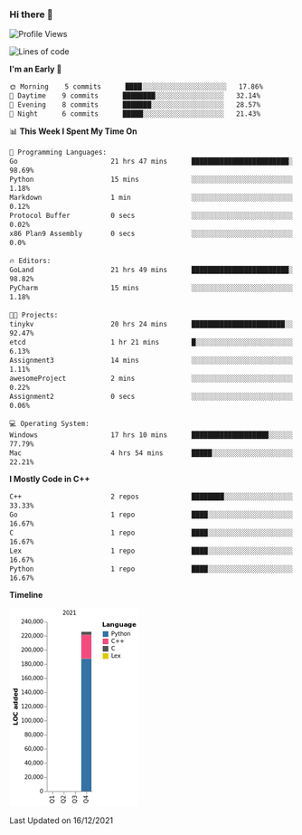 ### Hi there 👋

<!--START_SECTION:waka-->
![Profile Views](http://img.shields.io/badge/Profile%20Views-10-blue)

![Lines of code](https://img.shields.io/badge/From%20Hello%20World%20I%27ve%20Written-226%20Thousand%20lines%20of%20code-blue)

**I'm an Early 🐤** 

```text
🌞 Morning    5 commits      ████░░░░░░░░░░░░░░░░░░░░░   17.86% 
🌆 Daytime    9 commits      ████████░░░░░░░░░░░░░░░░░   32.14% 
🌃 Evening    8 commits      ███████░░░░░░░░░░░░░░░░░░   28.57% 
🌙 Night      6 commits      █████░░░░░░░░░░░░░░░░░░░░   21.43%

```


📊 **This Week I Spent My Time On** 

```text
💬 Programming Languages: 
Go                       21 hrs 47 mins      ████████████████████████░   98.69% 
Python                   15 mins             ░░░░░░░░░░░░░░░░░░░░░░░░░   1.18% 
Markdown                 1 min               ░░░░░░░░░░░░░░░░░░░░░░░░░   0.12% 
Protocol Buffer          0 secs              ░░░░░░░░░░░░░░░░░░░░░░░░░   0.02% 
x86 Plan9 Assembly       0 secs              ░░░░░░░░░░░░░░░░░░░░░░░░░   0.0%

🔥 Editors: 
GoLand                   21 hrs 49 mins      ████████████████████████░   98.82% 
PyCharm                  15 mins             ░░░░░░░░░░░░░░░░░░░░░░░░░   1.18%

🐱‍💻 Projects: 
tinykv                   20 hrs 24 mins      ███████████████████████░░   92.47% 
etcd                     1 hr 21 mins        █░░░░░░░░░░░░░░░░░░░░░░░░   6.13% 
Assignment3              14 mins             ░░░░░░░░░░░░░░░░░░░░░░░░░   1.11% 
awesomeProject           2 mins              ░░░░░░░░░░░░░░░░░░░░░░░░░   0.22% 
Assignment2              0 secs              ░░░░░░░░░░░░░░░░░░░░░░░░░   0.06%

💻 Operating System: 
Windows                  17 hrs 10 mins      ███████████████████░░░░░░   77.79% 
Mac                      4 hrs 54 mins       █████░░░░░░░░░░░░░░░░░░░░   22.21%

```

**I Mostly Code in C++** 

```text
C++                      2 repos             ████████░░░░░░░░░░░░░░░░░   33.33% 
Go                       1 repo              ████░░░░░░░░░░░░░░░░░░░░░   16.67% 
C                        1 repo              ████░░░░░░░░░░░░░░░░░░░░░   16.67% 
Lex                      1 repo              ████░░░░░░░░░░░░░░░░░░░░░   16.67% 
Python                   1 repo              ████░░░░░░░░░░░░░░░░░░░░░   16.67%

```


**Timeline**

![Chart not found](https://raw.githubusercontent.com/h3n4l/h3n4l/main/charts/bar_graph.png) 


 Last Updated on 16/12/2021
<!--END_SECTION:waka-->

